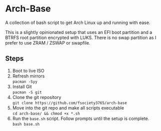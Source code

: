 # Arch-Base
A collection of bash script to get Arch Linux up and running with ease.

This is a slightly opinionated setup that uses an EFI boot partition and a BTRFS root partition encrypted with LUKS. There is no swap partition as I prefer to use ZRAM / ZSWAP or swapfile. 

## Steps
1. Boot to live ISO
2. Refresh mirrors  
```pacman -Syy```
4. Install Git   
```pacman -S git```  
5. Clone the git repository  
```git clone https://github.com/fsociety3765/arch-base```
6. Move into the git repo and make all scripts executable  
```cd arch-base/ && chmod +x *.sh```
7. Run the `base.sh` script. Follow prompts until the setup is complete.  
```bash base.sh```
